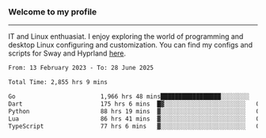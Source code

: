 ### Welcome to my profile

---

IT and Linux enthuasiat. I enjoy exploring the world of programming and desktop Linux configuring and customization. You can find my configs and scripts for Sway and Hyprland [here](https://github.com/uroborosq/mess-of-linux-configurations).

<!-- <div display="block">
 	<img align="left" width="48%" alt="isocalendar" src=".github/metrics/isocalendar_metrics.svg" />
	<img align="center" width="48%" alt="contributions" src=".github/metrics/contributions_metrics.svg" />
	<img align="center" alt="languages" src=".github/metrics/languages_metrics.svg" />
</div> -->

<!-- ![](https://komarev.com/ghpvc/?username=uroborosq&color=success&style=flat-square) -->
<!-- [](https://img.shields.io/github/last-commit/uroborosq/uroborosq?label=Profile%20updated&style=flat-square) -->

<!--START_SECTION:waka-->

```txt
From: 13 February 2023 - To: 28 June 2025

Total Time: 2,855 hrs 9 mins

Go                        1,966 hrs 48 mins█████████████████░░░░░░░░   68.28 %
Dart                      175 hrs 6 mins  █▓░░░░░░░░░░░░░░░░░░░░░░░   06.08 %
Python                    88 hrs 19 mins  ▓░░░░░░░░░░░░░░░░░░░░░░░░   03.07 %
Lua                       86 hrs 41 mins  ▓░░░░░░░░░░░░░░░░░░░░░░░░   03.01 %
TypeScript                77 hrs 6 mins   ▓░░░░░░░░░░░░░░░░░░░░░░░░   02.68 %
```

<!--END_SECTION:waka-->
